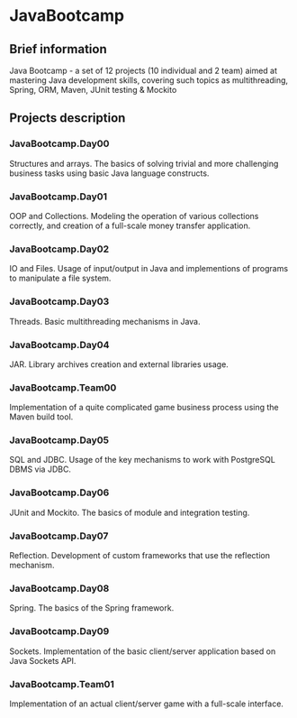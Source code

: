 # JavaBootcamp
## Brief information
Java Bootcamp - a set of 12 projects (10 individual and 2 team) aimed at mastering Java development skills, covering such topics as multithreading, Spring, ORM, Maven, JUnit testing &amp; Mockito

## Projects description

### JavaBootcamp.Day00
Structures and arrays. The basics of solving trivial and more challenging business tasks using basic Java language constructs.
### JavaBootcamp.Day01
OOP and Collections. Modeling the operation of various collections correctly, and creation of a full-scale money transfer application.
### JavaBootcamp.Day02
IO and Files. Usage of input/output in Java and implementions of programs to manipulate a file system.
### JavaBootcamp.Day03
Threads. Basic multithreading mechanisms in Java.
### JavaBootcamp.Day04
JAR. Library archives creation and external libraries usage.
### JavaBootcamp.Team00
Implementation of a quite complicated game business process using the Maven build tool.
### JavaBootcamp.Day05
SQL and JDBC. Usage of the key mechanisms to work with PostgreSQL DBMS via JDBC.
### JavaBootcamp.Day06
JUnit and Mockito. The basics of module and integration testing.
### JavaBootcamp.Day07
Reflection. Development of custom frameworks that use the reflection mechanism.
### JavaBootcamp.Day08
Spring. The basics of the Spring framework.
### JavaBootcamp.Day09
Sockets. Implementation of the basic client/server application based on Java Sockets API.
### JavaBootcamp.Team01
Implementation of an actual client/server game with a full-scale interface.